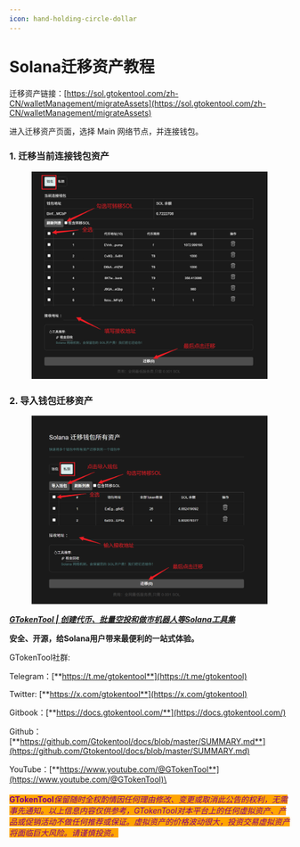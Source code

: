```yaml
---
icon: hand-holding-circle-dollar
---
```


# Solana迁移资产教程

迁移资产链接：[https://sol.gtokentool.com/zh-CN/walletManagement/migrateAssets](https://sol.gtokentool.com/zh-CN/walletManagement/migrateAssets)

进入迁移资产页面，选择 Main 网络节点，并连接钱包。

### 1. 迁移当前连接钱包资产

<figure><img src="../../.gitbook/assets/Snipaste_2025-08-12_11-21-57.png" alt=""><figcaption></figcaption></figure>

### 2. 导入钱包迁移资产

<figure><img src="../../.gitbook/assets/Snipaste_2025-08-12_11-27-16.png" alt=""><figcaption></figcaption></figure>



[_**GTokenTool | 创建代币、批量空投和做市机器人等Solana工具集**_](https://sol.gtokentool.com)

**安全、开源，给Solana用户带来最便利的一站式体验。**



GTokenTool社群:

Telegram：[**https://t.me/gtokentool**](https://t.me/gtokentool)

Twitter:  [**https://x.com/gtokentool**](https://x.com/gtokentool)

Gitbook：[**https://docs.gtokentool.com/**](https://docs.gtokentool.com/)

Github：[**https://github.com/Gtokentool/docs/blob/master/SUMMARY.md**](https://github.com/Gtokentool/docs/blob/master/SUMMARY.md)

YouTube：[**https://www.youtube.com/@GTokenTool**](https://www.youtube.com/@GTokenTool)\
\
\
<mark style="color:purple;background-color:orange;">**GTokenTool**</mark>_<mark style="color:purple;background-color:orange;">保留随时全权酌情因任何理由修改、变更或取消此公告的权利，无需事先通知。以上信息内容仅供参考，GTokenTool对本平台上的任何虚拟资产、产品或促销活动不做任何推荐或保证。虚拟资产的价格波动很大，投资交易虚拟资产将面临巨大风险。请谨慎投资。</mark>_
